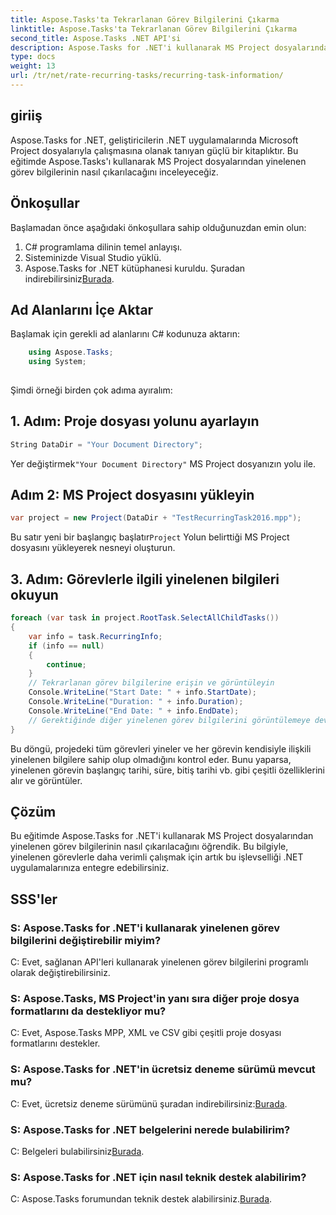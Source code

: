 ```yaml
---
title: Aspose.Tasks'ta Tekrarlanan Görev Bilgilerini Çıkarma
linktitle: Aspose.Tasks'ta Tekrarlanan Görev Bilgilerini Çıkarma
second_title: Aspose.Tasks .NET API'si
description: Aspose.Tasks for .NET'i kullanarak MS Project dosyalarından yinelenen görev bilgilerini nasıl çıkaracağınızı öğrenin. .NET geliştiricileri için kolay entegrasyon.
type: docs
weight: 13
url: /tr/net/rate-recurring-tasks/recurring-task-information/
---
```

## giriiş
Aspose.Tasks for .NET, geliştiricilerin .NET uygulamalarında Microsoft Project dosyalarıyla çalışmasına olanak tanıyan güçlü bir kitaplıktır. Bu eğitimde Aspose.Tasks'ı kullanarak MS Project dosyalarından yinelenen görev bilgilerinin nasıl çıkarılacağını inceleyeceğiz.
## Önkoşullar
Başlamadan önce aşağıdaki önkoşullara sahip olduğunuzdan emin olun:
1. C# programlama dilinin temel anlayışı.
2. Sisteminizde Visual Studio yüklü.
3.  Aspose.Tasks for .NET kütüphanesi kuruldu. Şuradan indirebilirsiniz[Burada](https://releases.aspose.com/tasks/net/).
## Ad Alanlarını İçe Aktar
Başlamak için gerekli ad alanlarını C# kodunuza aktarın:
```csharp
    using Aspose.Tasks;
    using System;
    
```
Şimdi örneği birden çok adıma ayıralım:
## 1. Adım: Proje dosyası yolunu ayarlayın
```csharp
String DataDir = "Your Document Directory";
```
 Yer değiştirmek`"Your Document Directory"` MS Project dosyanızın yolu ile.
## Adım 2: MS Project dosyasını yükleyin
```csharp
var project = new Project(DataDir + "TestRecurringTask2016.mpp");
```
 Bu satır yeni bir başlangıç başlatır`Project` Yolun belirttiği MS Project dosyasını yükleyerek nesneyi oluşturun.
## 3. Adım: Görevlerle ilgili yinelenen bilgileri okuyun
```csharp
foreach (var task in project.RootTask.SelectAllChildTasks())
{
    var info = task.RecurringInfo;
    if (info == null)
    {
        continue;
    }
    // Tekrarlanan görev bilgilerine erişin ve görüntüleyin
    Console.WriteLine("Start Date: " + info.StartDate);
    Console.WriteLine("Duration: " + info.Duration);
    Console.WriteLine("End Date: " + info.EndDate);
    // Gerektiğinde diğer yinelenen görev bilgilerini görüntülemeye devam edin
}
```
Bu döngü, projedeki tüm görevleri yineler ve her görevin kendisiyle ilişkili yinelenen bilgilere sahip olup olmadığını kontrol eder. Bunu yaparsa, yinelenen görevin başlangıç tarihi, süre, bitiş tarihi vb. gibi çeşitli özelliklerini alır ve görüntüler.
## Çözüm
Bu eğitimde Aspose.Tasks for .NET'i kullanarak MS Project dosyalarından yinelenen görev bilgilerinin nasıl çıkarılacağını öğrendik. Bu bilgiyle, yinelenen görevlerle daha verimli çalışmak için artık bu işlevselliği .NET uygulamalarınıza entegre edebilirsiniz.
## SSS'ler
### S: Aspose.Tasks for .NET'i kullanarak yinelenen görev bilgilerini değiştirebilir miyim?
C: Evet, sağlanan API'leri kullanarak yinelenen görev bilgilerini programlı olarak değiştirebilirsiniz.
### S: Aspose.Tasks, MS Project'in yanı sıra diğer proje dosya formatlarını da destekliyor mu?
C: Evet, Aspose.Tasks MPP, XML ve CSV gibi çeşitli proje dosyası formatlarını destekler.
### S: Aspose.Tasks for .NET'in ücretsiz deneme sürümü mevcut mu?
 C: Evet, ücretsiz deneme sürümünü şuradan indirebilirsiniz:[Burada](https://releases.aspose.com/).
### S: Aspose.Tasks for .NET belgelerini nerede bulabilirim?
 C: Belgeleri bulabilirsiniz[Burada](https://reference.aspose.com/tasks/net/).
### S: Aspose.Tasks for .NET için nasıl teknik destek alabilirim?
 C: Aspose.Tasks forumundan teknik destek alabilirsiniz.[Burada](https://forum.aspose.com/c/tasks/15).